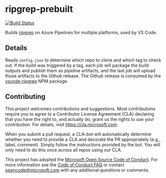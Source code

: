 # ripgrep-prebuilt

[![Build Status](https://dev.azure.com/vscode/ripgrep-prebuilt/_apis/build/status/microsoft.ripgrep-prebuilt?branchName=master)](https://dev.azure.com/vscode/ripgrep-prebuilt/_build/latest?definitionId=18&branchName=master)

Builds [ripgrep](https://github.com/BurntSushi/ripgrep) on Azure Pipelines for multiple platforms, used by VS Code.

## Details

Reads `config.json` to determine which repo to clone and which tag to check out. If the build was triggered by a tag, each job will package the build outputs and publish them as pipeline artifacts, and the last job will upload those artifacts to the Github release. The Github release is consumed by the [vscode-ripgrep](https://github.com/microsoft/vscode-ripgrep) NPM package.

## Contributing

This project welcomes contributions and suggestions.  Most contributions require you to agree to a
Contributor License Agreement (CLA) declaring that you have the right to, and actually do, grant us
the rights to use your contribution. For details, visit https://cla.microsoft.com.

When you submit a pull request, a CLA-bot will automatically determine whether you need to provide
a CLA and decorate the PR appropriately (e.g., label, comment). Simply follow the instructions
provided by the bot. You will only need to do this once across all repos using our CLA.

This project has adopted the [Microsoft Open Source Code of Conduct](https://opensource.microsoft.com/codeofconduct/).
For more information see the [Code of Conduct FAQ](https://opensource.microsoft.com/codeofconduct/faq/) or
contact [opencode@microsoft.com](mailto:opencode@microsoft.com) with any additional questions or comments.
